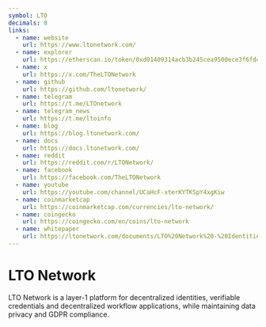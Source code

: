 ```yaml
---
symbol: LTO
decimals: 8
links:
  - name: website
    url: https://www.ltonetwork.com/
  - name: explorer
    url: https://etherscan.io/token/0xd01409314acb3b245cea9500ece3f6fd4d70ea30
  - name: x
    url: https://x.com/TheLTONetwork
  - name: github
    url: https://github.com/ltonetwork/
  - name: telegram
    url: https://t.me/LTOnetwork
  - name: telegram_news
    url: https://t.me/ltoinfo
  - name: blog
    url: https://blog.ltonetwork.com/
  - name: docs
    url: https://docs.ltonetwork.com/
  - name: reddit
    url: https://reddit.com/r/LTONetwork/
  - name: facebook
    url: https://facebook.com/TheLTONetwork
  - name: youtube
    url: https://youtube.com/channel/UCaHcF-xterKYTKSpY4xgKiw
  - name: coinmarketcap
    url: https://coinmarketcap.com/currencies/lto-network/
  - name: coingecko
    url: https://coingecko.com/en/coins/lto-network
  - name: whitepaper
    url: https://ltonetwork.com/documents/LTO%20Network%20-%20Identities%20Paper.pdf
---
```


# LTO Network

LTO Network is a layer-1 platform for decentralized identities, verifiable credentials and decentralized workflow applications, while maintaining data privacy and GDPR compliance.
